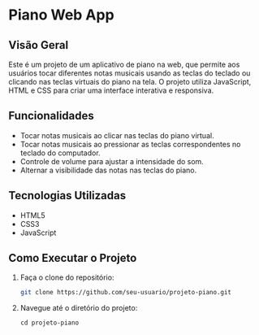 # Piano Web App

## Visão Geral
Este é um projeto de um aplicativo de piano na web, que permite aos usuários tocar diferentes notas musicais usando as teclas do teclado ou clicando nas teclas virtuais do piano na tela. O projeto utiliza JavaScript, HTML e CSS para criar uma interface interativa e responsiva.

## Funcionalidades
- Tocar notas musicais ao clicar nas teclas do piano virtual.
- Tocar notas musicais ao pressionar as teclas correspondentes no teclado do computador.
- Controle de volume para ajustar a intensidade do som.
- Alternar a visibilidade das notas nas teclas do piano.

## Tecnologias Utilizadas
- HTML5
- CSS3
- JavaScript

  
## Como Executar o Projeto
1. Faça o clone do repositório:
   ```sh
   git clone https://github.com/seu-usuario/projeto-piano.git
2. Navegue até o diretório do projeto:
   ```
   cd projeto-piano
